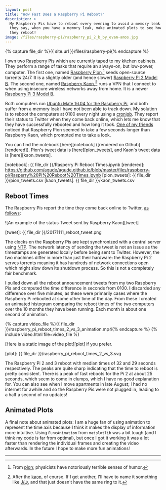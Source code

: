 ```yaml
---
layout: post
title: "How Fast Does a Raspberry Pi Reboot?"
description: >
  My Raspberry Pis have to reboot every evening to avoid a memory leak. As
  they say, when you have a memory leak, make animated plots to see how fast
  they reboot!
image: /files/raspberry-pi/raspberry_pi_2_b_by_evan-amos.jpg
---
```


{% capture file_dir %}{{ site.url }}/files/raspberry-pi{% endcapture %}

I own two [Raspberry Pis][pi] which are currently taped to my kitchen
cabinets. They perform a range of tasks that require an always-on, but
low-power, computer. The first one, named [Raspberry Pion][pion],[^1] seeds
open-source torrents 24/7. It is a slightly older (and hence slower)
[Raspberry Pi 2 Model B][pi2]. The second one, named [Raspberry
Kaon][kaon],[^2] runs a VPN that I connect to when using insecure wireless
networks away from home. It is a newer [Raspberry Pi 3 Model B][pi3].

[pi]: https://en.wikipedia.org/wiki/Raspberry_Pi
[pi2]: https://www.raspberrypi.org/products/raspberry-pi-2-model-b/
[pi3]: https://www.raspberrypi.org/products/raspberry-pi-3-model-b/
[pion]: https://twitter.com/RaspberryPion
[kaon]: https://twitter.com/RaspberryKaon

Both computers run [Ubuntu Mate 16.04 for the Raspberry Pi][mate], and both
suffer from a memory leak I have not been able to track down. My solution is
to reboot the computers at 0100 every night using a [cronjob][cron]. They
report their status to Twitter  when they come back online, which lets me know
that they have successfully rebooted and how long it took. [One of my
friends][charles] noticed that Raspberry Pion seemed to take a few seconds
longer than Raspberry Kaon, which prompted me to take a look.

[mate]: https://ubuntu-mate.org/raspberry-pi/
[cron]: https://en.wikipedia.org/wiki/Cron
[charles]: https://twitter.com/charles_uno

You can find the notebook [here][notebook] ([rendered on Github][rendered]).
Pion's tweet data is [here][pion_tweets], and Kaon's tweet data is
[here][kaon_tweets].

[notebook]: {{ file_dir }}/Rasperry Pi Reboot Times.ipynb
[rendered]: https://github.com/agude/agude.github.io/blob/master/files/raspberry-pi/Rasperry%20Pi%20Reboot%20Times.ipynb
[pion_tweets]: {{ file_dir }}/pion_tweets.csv
[kaon_tweets]: {{ file_dir }}/kaon_tweets.csv

## Reboot Times

The Raspberry Pis report the time they come back online to Twitter, [as
follows][example]:

[example]: https://twitter.com/RaspberryKaon/status/929272644498624513

![An example of the status Tweet sent by Raspberry Kaon][tweet]

[tweet]: {{ file_dir }}/20171111_reboot_tweet.png

The clocks on the Raspberry Pis are kept synchronized with a central server
using [NTP][ntp]. The network latency of sending the tweet is not an issue as
the timestamps are generated locally before being sent to Twitter. However,
the two machines differ in more than just their hardware: the Raspberry Pi 2
serves torrents meaning it has hundreds of network connections open which
might slow down its shutdown process. So this is not a completely fair
benchmark.

[ntp]: https://en.wikipedia.org/wiki/Network_Time_Protocol

I pulled down all the reboot announcement tweets from my two Raspberry Pis and
computed the time difference in seconds from 0100. I discarded any difference
over five minutes, as these were primarily cases where the Raspberry Pi
rebooted at some other time of the day. From these I created an animated
histogram comparing the reboot times of the two computers over the 10 months
they have been running. Each month is about one second of animation.

{% capture video_file %}{{ file_dir }}/raspberry_pi_reboot_times_2_vs_3_animation.mp4{% endcapture %}
{% include video.html file=video_file %}

[Here is a static image of the plot][plot] if you prefer.

[plot]: {{ file_dir }}/raspberry_pi_reboot_times_2_vs_3.svg

The Raspberry Pi 2 and 3 reboot with median times of 32 and 29 seconds
respectively. The peaks are quite sharp indicating that the time to reboot is
pretty consistent. There is a peak of fast reboots for the Pi 2 at
about 25 seconds, which seem to come in clumps, which I have no good
explanation for. You can also see when I move apartments in late August; I had
no internet for awhile and so the Raspberry Pis were not plugged in, leading
to a half a second of no updates!

## Animated Plots

A final note about animated plots: I am a huge fan of using animation to
represent the time axis because I think it makes the display of information
more intuitive. Using `FuncAnimation` from `matplotlib` was a bit tough (and I
think my code is far from optimal), but once I got it working it was a lot
faster than rendering the individual frames and creating the video afterwards.
In the future I hope to make more fun animations!

---

[^1]: From [pion][wiki_pion]; physicists have notoriously terrible senses of humor.
[^2]: After the [kaon][wiki_kaon], of course. If I get another, I'll have to name it something like [J/ψ][jpsi], and that just doesn't have the same ring to it.

[wiki_pion]: https://en.wikipedia.org/wiki/Pion
[wiki_kaon]: https://en.wikipedia.org/wiki/Kaon
[jpsi]: https://en.wikipedia.org/wiki/J/psi_meson
